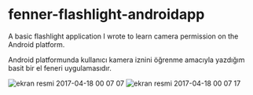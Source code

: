 # fenner-flashlight-androidapp
A basic flashlight application I wrote to learn camera permission on the Android platform.

<tr>
Android platformunda kullanıcı kamera iznini öğrenme amacıyla yazdığım basit bir el feneri uygulamasıdır. 






![ekran resmi 2017-04-18 00 07 07](https://cloud.githubusercontent.com/assets/16494485/25104948/2d3acbf4-23cb-11e7-9414-5890ac3c9c50.png)
![ekran resmi 2017-04-18 00 07 17](https://cloud.githubusercontent.com/assets/16494485/25104947/2d39abde-23cb-11e7-9460-034018614435.png)
